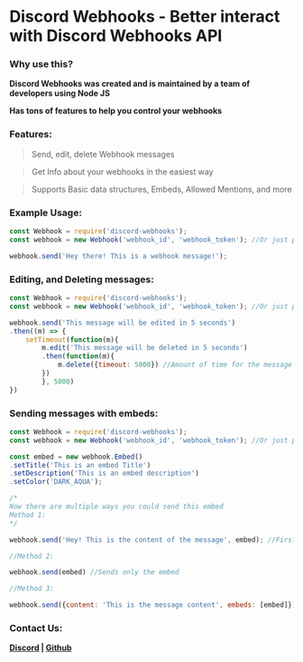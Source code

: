 # Discord Webhooks - Better interact with Discord Webhooks API

### Why use this?

**Discord Webhooks was created and is maintained by a team of developers using Node JS**

**Has tons of features to help you control your webhooks**


### Features:

> Send, edit, delete Webhook messages

> Get Info about your webhooks in the easiest way

> Supports Basic data structures, Embeds, Allowed Mentions, and more


### Example Usage:

```js
const Webhook = require('discord-webhooks');
const webhook = new Webhook('webhook_id', 'webhook_token'); //Or just put the webhook URL as the first parameter

webhook.send('Hey there! This is a webhook message!');
```

### Editing, and Deleting messages:
```js
const Webhook = require('discord-webhooks');
const webhook = new Webhook('webhook_id', 'webhook_token'); //Or just put the webhook URL as the first parameter

webhook.send('This message will be edited in 5 seconds')
.then((m) => {
    setTimeout(function(m){
        m.edit('This message will be deleted in 5 seconds')
        .then(function(m){
            m.delete({timeout: 5000}) //Amount of time for the message to be deleted, can also be set as the first parameter
        })
        }, 5000)
})
```

### Sending messages with embeds:
```js
const Webhook = require('discord-webhooks');
const webhook = new Webhook('webhook_id', 'webhook_token'); //Or just put the webhook URL as the first parameter

const embed = new webhook.Embed()
.setTitle('This is an embed Title')
.setDescription('This is an embed description')
.setColor('DARK_AQUA');

/*
Now there are multiple ways you could send this embed
Method 1:
*/

webhook.send('Hey! This is the content of the message', embed); //First param: message content, second param: embed

//Method 2:

webhook.send(embed) //Sends only the embed

//Method 3:

webhook.send({content: 'This is the message content', embeds: [embed]}) //Send it as a raw message structure
```

### Contact Us:

**[Discord](https://discord.gg/WhnmkwgtGb) | [Github](https://github.com/ItsHisoka17)** 